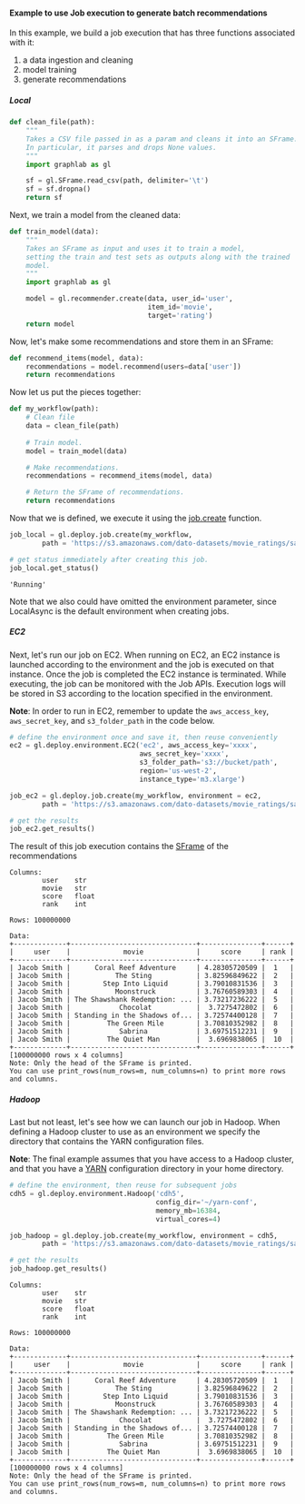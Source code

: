 #### Example to use Job execution to generate batch recommendations

In this example, we build a job execution that has three functions associated
with it:

  1. a data ingestion and cleaning
  2. model training
  3. generate recommendations

##### Local

```python
def clean_file(path):
    """
    Takes a CSV file passed in as a param and cleans it into an SFrame.
    In particular, it parses and drops None values.
    """
    import graphlab as gl

    sf = gl.SFrame.read_csv(path, delimiter='\t')
    sf = sf.dropna()
    return sf 
```

Next, we train a model from the cleaned data:

```python
def train_model(data):
    """
    Takes an SFrame as input and uses it to train a model,
    setting the train and test sets as outputs along with the trained
    model.
    """
    import graphlab as gl

    model = gl.recommender.create(data, user_id='user',
                                  item_id='movie',
                                  target='rating')
    return model
```

Now, let's make some recommendations and store them in an SFrame:

```python
def recommend_items(model, data):
    recommendations = model.recommend(users=data['user'])
    return recommendations
```

Now let us put the pieces together:
```python
def my_workflow(path):
    # Clean file
    data = clean_file(path)
    
    # Train model.
    model = train_model(data)

    # Make recommendations.
    recommendations = recommend_items(model, data)

    # Return the SFrame of recommendations.
    return recommendations
```


Now that we is defined, we execute it using the
[job.create](https://dato.com/products/create/docs/generated/graphlab.deploy.job.create.html)
function. 


```python
job_local = gl.deploy.job.create(my_workflow, 
        path = 'https://s3.amazonaws.com/dato-datasets/movie_ratings/sample.large')

# get status immediately after creating this job.
job_local.get_status()
```
```
'Running'
```

Note that we also could have omitted the environment parameter, since
LocalAsync is the default environment when creating jobs.

##### EC2

Next, let's run our job on EC2. When running on EC2, an EC2 instance is
launched according to the environment and the job is executed on that instance.
Once the job is completed the EC2 instance is terminated. While executing, the
job can be monitored with the Job APIs. Execution logs will be stored in S3
according to the location specified in the environment.

**Note**: In order to run in EC2, remember to update the `aws_access_key`,
`aws_secret_key`, and `s3_folder_path` in the code below.

```python
# define the environment once and save it, then reuse conveniently
ec2 = gl.deploy.environment.EC2('ec2', aws_access_key='xxxx',
                                aws_secret_key='xxxx',
                                s3_folder_path='s3://bucket/path',
                                region='us-west-2',
                                instance_type='m3.xlarge')

job_ec2 = gl.deploy.job.create(my_workflow, environment = ec2,
        path = 'https://s3.amazonaws.com/dato-datasets/movie_ratings/sample.large')

# get the results
job_ec2.get_results()
```

The result of this job execution contains the [SFrame](https://dato.com/products/create/docs/generated/graphlab.SFrame.html) of the recommendations

```
Columns:
        user    str
        movie   str
        score   float
        rank    int

Rows: 100000000

Data:
+-------------+-------------------------------+---------------+------+
|     user    |             movie             |     score     | rank |
+-------------+-------------------------------+---------------+------+
| Jacob Smith |      Coral Reef Adventure     | 4.28305720509 |  1   |
| Jacob Smith |           The Sting           | 3.82596849622 |  2   |
| Jacob Smith |        Step Into Liquid       | 3.79010831536 |  3   |
| Jacob Smith |           Moonstruck          | 3.76760589303 |  4   |
| Jacob Smith | The Shawshank Redemption: ... | 3.73217236222 |  5   |
| Jacob Smith |            Chocolat           |  3.7275472802 |  6   |
| Jacob Smith | Standing in the Shadows of... | 3.72574400128 |  7   |
| Jacob Smith |         The Green Mile        | 3.70810352982 |  8   |
| Jacob Smith |            Sabrina            | 3.69751512231 |  9   |
| Jacob Smith |         The Quiet Man         |  3.6969838065 |  10  |
+-------------+-------------------------------+---------------+------+
[100000000 rows x 4 columns]
Note: Only the head of the SFrame is printed.
You can use print_rows(num_rows=m, num_columns=n) to print more rows and columns.
```

##### Hadoop

Last but not least, let's see how we can launch our job in Hadoop. When defining
a Hadoop cluster to use as an environment we specify the directory that contains
the YARN configuration files.

**Note**: The final example assumes that you have access to a Hadoop cluster,
and that you have
a [YARN](http://hadoop.apache.org/docs/current/hadoop-yarn/hadoop-yarn-site/YARN.html)
configuration directory in your home directory.

```python
# define the environment, then reuse for subsequent jobs
cdh5 = gl.deploy.environment.Hadoop('cdh5',
                                    config_dir='~/yarn-conf',
                                    memory_mb=16384,
                                    virtual_cores=4)

job_hadoop = gl.deploy.job.create(my_workflow, environment = cdh5,
        path = 'https://s3.amazonaws.com/dato-datasets/movie_ratings/sample.large')

# get the results
job_hadoop.get_results()
```
```
Columns:
        user    str
        movie   str
        score   float
        rank    int

Rows: 100000000

Data:
+-------------+-------------------------------+---------------+------+
|     user    |             movie             |     score     | rank |
+-------------+-------------------------------+---------------+------+
| Jacob Smith |      Coral Reef Adventure     | 4.28305720509 |  1   |
| Jacob Smith |           The Sting           | 3.82596849622 |  2   |
| Jacob Smith |        Step Into Liquid       | 3.79010831536 |  3   |
| Jacob Smith |           Moonstruck          | 3.76760589303 |  4   |
| Jacob Smith | The Shawshank Redemption: ... | 3.73217236222 |  5   |
| Jacob Smith |            Chocolat           |  3.7275472802 |  6   |
| Jacob Smith | Standing in the Shadows of... | 3.72574400128 |  7   |
| Jacob Smith |         The Green Mile        | 3.70810352982 |  8   |
| Jacob Smith |            Sabrina            | 3.69751512231 |  9   |
| Jacob Smith |         The Quiet Man         |  3.6969838065 |  10  |
+-------------+-------------------------------+---------------+------+
[100000000 rows x 4 columns]
Note: Only the head of the SFrame is printed.
You can use print_rows(num_rows=m, num_columns=n) to print more rows and columns.
```


